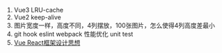 1. Vue3 LRU-cache
2. Vue2 keep-alive
3. 图片宽度一样，高度不同，4列摆放，100张图片，怎么使得4列高度差最小
4. git hook eslint webpack 性能优化 unit test
5. [Vue React框架设计思想](https://www.bilibili.com/video/BV1az4y)